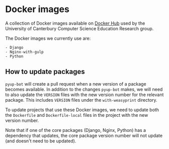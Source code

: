 # Docker images

A collection of Docker images available on [Docker Hub](https://hub.docker.com/u/uccser/) used by the University of Canterbury Computer Science Education Research group.

The Docker images we currently use are:

    - Django
    - Nginx-with-gulp
    - Python

## How to update packages

`pyup-bot` will create a pull request when a new version of a package becomes available.
In addition to the changes `pyup-bot` makes, we will need to also update the `VERSION` files with the new version number for the relevant package.
This includes `VERSION` files under the `with-weasyprint` directory.

To update projects that use these Docker images, we need to update both the `Dockerfile` and `Dockerfile-local` files in the project with the new version number.

Note that if one of the core packages (Django, Nginx, Python) has a dependency that updates, the core package version number will not update (and doesn't need to be updated).
